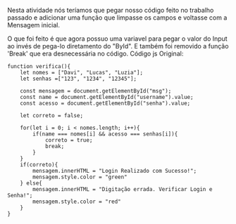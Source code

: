Nesta atividade nós teríamos que pegar nosso código feito no trabalho passado e adicionar uma função que limpasse os campos e voltasse com a Mensagem inicial.

O que foi feito é que agora possuo uma variavel para pegar o valor do Input ao invés de pega-lo diretamento do "ById". E também foi removido a função 'Break' que era desnecessária no código.
Código js Original:

```
function verifica(){
    let nomes = ["Davi", "Lucas", "Luzia"];
    let senhas =["123", "1234", "12345"];

    const mensagem = document.getElementById("msg");
    const name = document.getElementById("username").value;
    const acesso = document.getElementById("senha").value;

    let correto = false;

    for(let i = 0; i < nomes.length; i++){
        if(name === nomes[i] && acesso === senhas[i]){
            correto = true;
            break;
        }
    }
    if(correto){
        mensagem.innerHTML = "Login Realizado com Sucesso!";
        mensagem.style.color = "green"
    } else{
        mensagem.innerHTML = "Digitação errada. Verificar Login e Senha!";
        mensagem.style.color = "red"
    }
}
```


